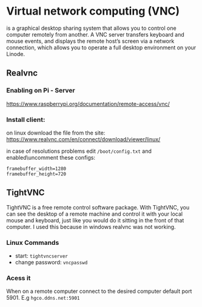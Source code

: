 # Virtual network computing (VNC)
is a graphical desktop sharing system that allows you to control one computer remotely from another. A VNC server transfers keyboard and mouse events, and displays the remote host’s screen via a network connection, which allows you to operate a full desktop environment on your Linode.

## Realvnc
### Enabling on Pi - Server
https://www.raspberrypi.org/documentation/remote-access/vnc/
### Install client:
on linux download the file from the site: https://www.realvnc.com/en/connect/download/viewer/linux/

in case of resolutions problems edit ```/boot/config.txt```
and enabled\uncomment these configs:
```
framebuffer_width=1280
framebuffer_height=720
```

## TightVNC
TightVNC is a free remote control software package. With TightVNC, you can see the desktop of a remote machine and control it with your local mouse and keyboard, just like you would do it sitting in the front of that computer.
I used this because in windows realvnc was not working.

### Linux Commands
* start: `tightvncserver`
* change password: `vncpasswd`

### Acess it

When on a remote computer connect to the desired computer default port 5901. E.g `hgco.ddns.net:5901`
